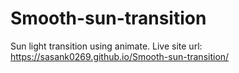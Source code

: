 # Smooth-sun-transition

Sun light transition using animate.
Live site url: https://sasank0269.github.io/Smooth-sun-transition/
